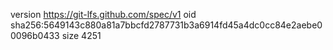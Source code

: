version https://git-lfs.github.com/spec/v1
oid sha256:5649143c880a81a7bbcfd2787731b3a6914fd45a4dc0cc84e2aebe00096b0433
size 4251
